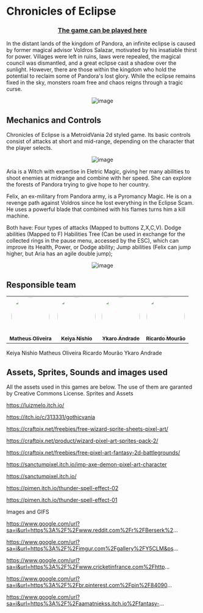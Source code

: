 # Chronicles of Eclipse

<div align="center" style="max-width:68rem;">
  
### [The game can be played  here](https://matheus-1618.itch.io/chronicles-of-eclipse)

</div>

In the distant lands of the kingdom of Pandora, an infinite eclipse is caused by former magical advisor Voldros Salazar, motivated by his insatiable thirst for power. Villages were left in ruins, laws were repealed, the magical council was dismantled, and a great eclipse cast a shadow over the sunlight. However, there are those within the kingdom who hold the potential to reclaim some of Pandora's lost glory. While the eclipse remains fixed in the sky, monsters roam free and chaos reigns through a tragic curse.

<div align="center" style="max-width:68rem;">
  
![image](https://github.com/matheus-1618/Chronicles-of-the-Eclipse/assets/71362534/ce9bcb1d-0dd6-4902-b503-4653118eada9)

</div>

## Mechanics and Controls
Chronicles of Eclipse is a MetroidVania 2d styled game. Its basic controls consist of attacks at short and mid-range, depending on the character that the player selects.

<div align="center" style="max-width:68rem;">
  
![image](https://github.com/matheus-1618/Chronicles-of-the-Eclipse/assets/71362534/fe333a98-1bee-425b-86fa-8166cb3348a8)

</div>

Aria is a Witch with expertise in Eletric Magic, giving her many abilities to shoot enemies at midrange and combine with her speed. She can explore the forests of Pandora trying to give hope to her country.

Felix, an ex-military from Pandora army, is a Pyromancy Magic. He is on a revenge path against Voldros since he lost everything in the Eclipse Scam. He uses a powerful blade that combined with his flames turns him a kill machine.

Both have:
Four types of attacks (Mapped to buttons Z,X,C,V).
Dodge abilities (Mapped to F)
Habilities Tree (Can be used in exchange for the collected rings in the pause menu, accessed by the ESC), which can improve its Health, Power, or Dodge ability;
Jump abilities (Felix can jump higher, but Aria has an agile double jump);

<div align="center" style="max-width:68rem;">
  
![image](https://github.com/matheus-1618/Chronicles-of-the-Eclipse/assets/71362534/efdb88d4-cc7a-4bb6-80d8-4e50f9c32896)

</div>

## Responsible team

<div align="center" style="max-width:68rem;">

<table>
  <tr>
    <td align="center"><a href="https://github.com/matheus-1618"><img style="border-radius: 50%;" src="https://avatars.githubusercontent.com/matheus-1618" width="100px;" alt=""/><br /><sub><b>Matheus Oliveira</b></sub></a><br /><a href="https://github.com/matheus-1618" title="Matheus Oliveira"></a></td>
   <td align="center"><a href="https://github.com/keiyanishio"><img style="border-radius: 50%;" src="https://avatars.githubusercontent.com/keiyanishio" width="100px;" alt=""/><br /><sub><b>Keiya Nishio</b></sub></a><br /><a href="https://github.com/keiyanishio" title="Keiya Nishio"></a></td>
   <td align="center"><a href="https://github.com/ykarodeandrade"><img style="border-radius: 50%;" src="https://avatars.githubusercontent.com/ykarodeandrade" width="100px;" alt=""/><br /><sub><b>Ykaro Andrade</b></sub></a><br /><a href="https://github.com/ykarodeandrade" title="Ykaro Andrade"></a></td>
   <td align="center"><a href="https://github.com/RicardoMourao-py"><img style="border-radius: 50%;" src="https://avatars.githubusercontent.com/RicardoMourao-py" width="100px;" alt=""/><br /><sub><b>Ricardo Mourão</b></sub></a><br /><a href="https://github.com/RicardoMourao-py" title="Ricardo Mourão"></a></td>
  </tr>
</table>
</div>

Keiya Nishio
Matheus Oliveira
Ricardo Mourão
Ykaro Andrade

## Assets, Sprites, Sounds and images used
All the assets used in this games are below. The use of them are garanted by Creative Commons License.
Sprites and Assets

https://luizmelo.itch.io/

https://itch.io/c/313331/gothicvania

https://craftpix.net/freebies/free-wizard-sprite-sheets-pixel-art/

https://craftpix.net/product/wizard-pixel-art-sprites-pack-2/

https://craftpix.net/freebies/free-pixel-art-fantasy-2d-battlegrounds/

https://sanctumpixel.itch.io/imp-axe-demon-pixel-art-character

https://sanctumpixel.itch.io/

https://pimen.itch.io/thunder-spell-effect-02

https://pimen.itch.io/thunder-spell-effect-01

Images and GIFS

https://www.google.com/url?sa=i&url=https%3A%2F%2Fwww.reddit.com%2Fr%2FBerserk%2...

https://www.google.com/url?sa=i&url=https%3A%2F%2Fimgur.com%2Fgallery%2FY5CLM&ps...

https://www.google.com/url?sa=i&url=https%3A%2F%2Fwww.cricketinfrance.com%2Fhttp...

https://www.google.com/url?sa=i&url=https%3A%2F%2Fbr.pinterest.com%2Fpin%2F84090...

https://www.google.com/url?sa=i&url=https%3A%2F%2Faamatniekss.itch.io%2Ffantasy-...
